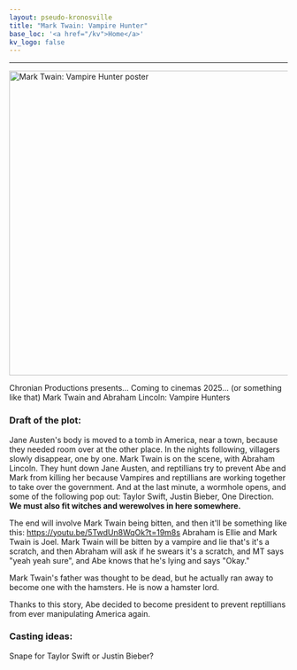 ```yaml
---
layout: pseudo-kronosville
title: "Mark Twain: Vampire Hunter"
base_loc: '<a href="/kv">Home</a>'
kv_logo: false
---
```


<hr>
<img src="http://i.imgur.com/YiYGYpg.jpg" title="Mark Twain and Abraham Lincoln: Vampire Hunters" alt="Mark Twain: Vampire Hunter poster" width="550">

Chronian Productions presents...
Coming to cinemas 2025... (or something like that)
Mark Twain and Abraham Lincoln: Vampire Hunters

### **Draft of the plot**:
Jane Austen's body is moved to a tomb in America, near a town, because they needed room over at the other place. In the nights following, villagers slowly disappear, one by one.
Mark Twain is on the scene, with Abraham Lincoln. They hunt down Jane Austen, and reptillians try to prevent Abe and Mark from killing her because Vampires and reptillians are working together to take over the government. And at the last minute, a wormhole opens, and some of the following pop out:
Taylor Swift, Justin Bieber, One Direction. **We must also fit witches and werewolves in here somewhere.**

The end will involve Mark Twain being bitten, and then it'll be something like this: https://youtu.be/5TwdUn8WqOk?t=19m8s
Abraham is Ellie and Mark Twain is Joel. Mark Twain will be bitten by a vampire and lie that's it's a scratch, and then Abraham will ask if he swears it's a scratch, and MT says "yeah yeah sure", and Abe knows that he's lying and says "Okay."

Mark Twain's father was thought to be dead, but he actually ran away to become one with the hamsters. He is now a hamster lord. 


Thanks to this story, Abe decided to become president to prevent reptillians from ever manipulating America again.
### **Casting ideas**:
Snape for Taylor Swift or Justin Bieber?

